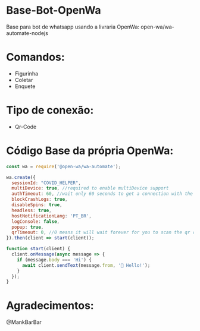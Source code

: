 # Base-Bot-OpenWa

Base para bot de whatsapp usando a livraria OpenWa: open-wa/wa-automate-nodejs

# Comandos: 

- Figurinha
- Coletar
- Enquete

# Tipo de conexão: 

- Qr-Code

# Código Base da própria OpenWa: 

```js
const wa = require('@open-wa/wa-automate');

wa.create({
  sessionId: "COVID_HELPER",
  multiDevice: true, //required to enable multiDevice support
  authTimeout: 60, //wait only 60 seconds to get a connection with the host account device
  blockCrashLogs: true,
  disableSpins: true,
  headless: true,
  hostNotificationLang: 'PT_BR',
  logConsole: false,
  popup: true,
  qrTimeout: 0, //0 means it will wait forever for you to scan the qr code
}).then(client => start(client));

function start(client) {
  client.onMessage(async message => {
    if (message.body === 'Hi') {
      await client.sendText(message.from, '👋 Hello!');
    }
  });
}
```

# Agradecimentos: 

@MankBarBar
